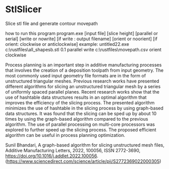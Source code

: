 # StlSlicer
Slice stl file and generate contour movepath

how to run this program
program.exe [input file] [slice height] [parallel or serial] [write or nowrite] [if write : output filename] [orient or noorient] [if orient: clockwise or anticlockwise]
example:
untitled22.exe c:\rustfiles\all_shapesb.stl 0.1 parallel write c:\rustfiles\movepath.csv orient clockwise

Process planning is an important step in additive manufacturing processes that involves the creation of a deposition toolpath from input geometry. The most commonly used input geometry file formats are in the form of unstructured triangular meshes. Previous research works have presented different algorithms for slicing an unstructured triangular mesh by a series of uniformly spaced parallel planes. Recent research works show that the use of hashtable data structures results in an optimal algorithm that improves the efficiency of the slicing process. The presented algorithm minimizes the use of hashtable in the slicing process by using graph-based data structures. It was found that the slicing can be sped up by about 10 times by using the graph-based algorithm compared to the previous algorithm. The use of parallel processing on multi-core processors was explored to further speed up the slicing process. The proposed efficient algorithm can be useful in process planning optimization.

Sunil Bhandari,
A graph-based algorithm for slicing unstructured mesh files,
Additive Manufacturing Letters,
2022,
100056,
ISSN 2772-3690,
https://doi.org/10.1016/j.addlet.2022.100056.
(https://www.sciencedirect.com/science/article/pii/S2772369022000305)
